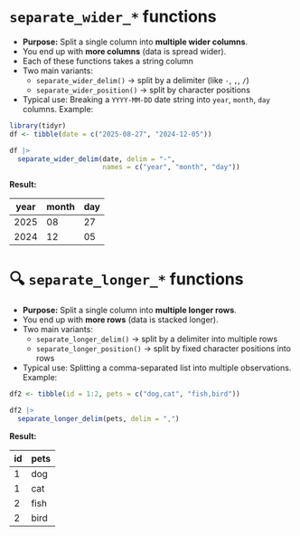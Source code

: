# **`separate_wider_*` functions**

- **Purpose:** Split a single column into **multiple wider columns**.
- You end up with **more columns** (data is spread wider).
- Each of these functions takes a string column
- Two main variants:
    - `separate_wider_delim()` → split by a delimiter (like `-`, `,`, `/`)
    - `separate_wider_position()` → split by character positions
- Typical use: Breaking a `YYYY-MM-DD` date string into `year`, `month`, `day` columns.
Example:
```r
library(tidyr)
df <- tibble(date = c("2025-08-27", "2024-12-05"))

df |> 
  separate_wider_delim(date, delim = "-", 
                       names = c("year", "month", "day"))
```

**Result:**

| year | month | day |
| ---- | ----- | --- |
| 2025 | 08    | 27  |
| 2024 | 12    | 05  |
# 🔍 **`separate_longer_*` functions**

- **Purpose:** Split a single column into **multiple longer rows**.
- You end up with **more rows** (data is stacked longer).
- Two main variants:
    - `separate_longer_delim()` → split by a delimiter into multiple rows
    - `separate_longer_position()` → split by fixed character positions into rows
- Typical use: Splitting a comma-separated list into multiple observations.
Example:
```r
df2 <- tibble(id = 1:2, pets = c("dog,cat", "fish,bird"))

df2 |> 
  separate_longer_delim(pets, delim = ",")
```
**Result:**

| id  | pets |
| --- | ---- |
| 1   | dog  |
| 1   | cat  |
| 2   | fish |
| 2   | bird |
